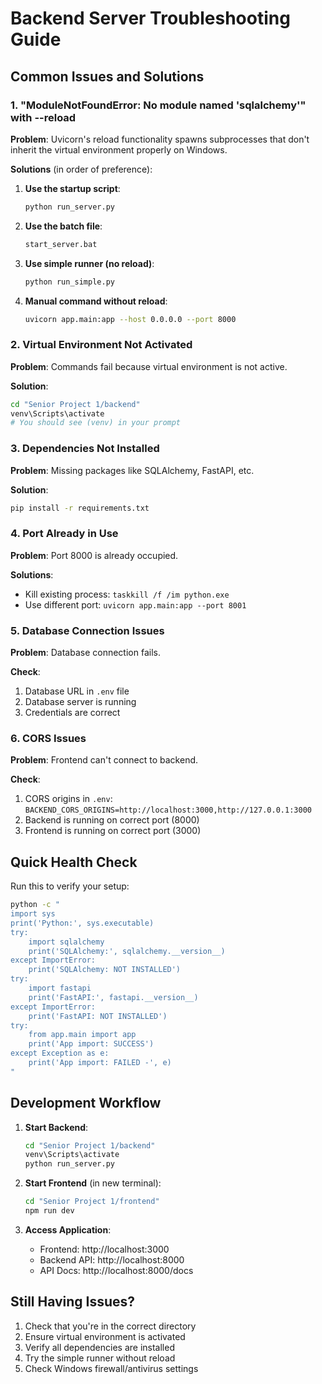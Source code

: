 # Backend Server Troubleshooting Guide

## Common Issues and Solutions

### 1. "ModuleNotFoundError: No module named 'sqlalchemy'" with --reload

**Problem**: Uvicorn's reload functionality spawns subprocesses that don't inherit the virtual environment properly on Windows.

**Solutions** (in order of preference):

1. **Use the startup script**:
   ```bash
   python run_server.py
   ```

2. **Use the batch file**:
   ```bash
   start_server.bat
   ```

3. **Use simple runner (no reload)**:
   ```bash
   python run_simple.py
   ```

4. **Manual command without reload**:
   ```bash
   uvicorn app.main:app --host 0.0.0.0 --port 8000
   ```

### 2. Virtual Environment Not Activated

**Problem**: Commands fail because virtual environment is not active.

**Solution**:
```bash
cd "Senior Project 1/backend"
venv\Scripts\activate
# You should see (venv) in your prompt
```

### 3. Dependencies Not Installed

**Problem**: Missing packages like SQLAlchemy, FastAPI, etc.

**Solution**:
```bash
pip install -r requirements.txt
```

### 4. Port Already in Use

**Problem**: Port 8000 is already occupied.

**Solutions**:
- Kill existing process: `taskkill /f /im python.exe`
- Use different port: `uvicorn app.main:app --port 8001`

### 5. Database Connection Issues

**Problem**: Database connection fails.

**Check**:
1. Database URL in `.env` file
2. Database server is running
3. Credentials are correct

### 6. CORS Issues

**Problem**: Frontend can't connect to backend.

**Check**:
1. CORS origins in `.env`: `BACKEND_CORS_ORIGINS=http://localhost:3000,http://127.0.0.1:3000`
2. Backend is running on correct port (8000)
3. Frontend is running on correct port (3000)

## Quick Health Check

Run this to verify your setup:
```bash
python -c "
import sys
print('Python:', sys.executable)
try:
    import sqlalchemy
    print('SQLAlchemy:', sqlalchemy.__version__)
except ImportError:
    print('SQLAlchemy: NOT INSTALLED')
try:
    import fastapi
    print('FastAPI:', fastapi.__version__)
except ImportError:
    print('FastAPI: NOT INSTALLED')
try:
    from app.main import app
    print('App import: SUCCESS')
except Exception as e:
    print('App import: FAILED -', e)
"
```

## Development Workflow

1. **Start Backend**:
   ```bash
   cd "Senior Project 1/backend"
   venv\Scripts\activate
   python run_server.py
   ```

2. **Start Frontend** (in new terminal):
   ```bash
   cd "Senior Project 1/frontend"
   npm run dev
   ```

3. **Access Application**:
   - Frontend: http://localhost:3000
   - Backend API: http://localhost:8000
   - API Docs: http://localhost:8000/docs

## Still Having Issues?

1. Check that you're in the correct directory
2. Ensure virtual environment is activated
3. Verify all dependencies are installed
4. Try the simple runner without reload
5. Check Windows firewall/antivirus settings